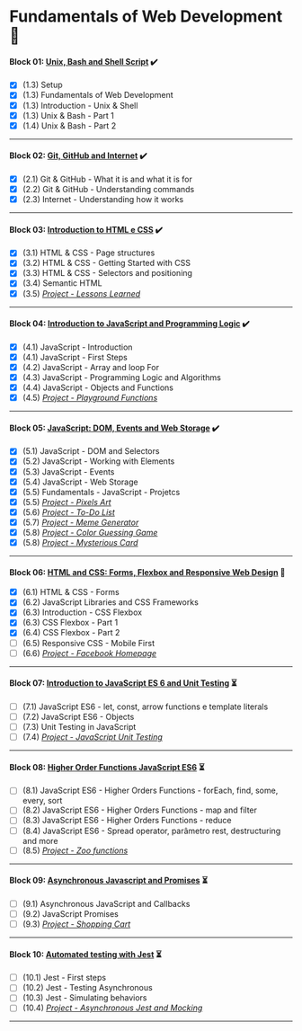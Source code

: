 # Fundamentals of Web Development :construction:

#### Block 01: [Unix, Bash and Shell Script](https://github.com/LeonarDev/Trybe/tree/main/Exercises/fundamentals/block_01) :heavy_check_mark:
- [x] (1.3) Setup
- [x] (1.3) Fundamentals of Web Development
- [x] (1.3) Introduction - Unix & Shell 
- [x] (1.3) Unix & Bash - Part 1 
- [x] (1.4) Unix & Bash - Part 2 
<hr>

#### Block 02: [Git, GitHub and Internet](https://github.com/LeonarDev/Trybe/tree/main/Exercises/fundamentals/block_02) :heavy_check_mark:
- [x] (2.1) Git & GitHub - What it is and what it is for 
- [x] (2.2) Git & GitHub - Understanding commands 
- [x] (2.3) Internet - Understanding how it works 
<hr>

#### Block 03: [Introduction to HTML e CSS](https://github.com/LeonarDev/Trybe/tree/main/Exercises/fundamentals/block_03) :heavy_check_mark:
- [x] (3.1) HTML & CSS - Page structures
- [x] (3.2) HTML & CSS - Getting Started with CSS 
- [x] (3.3) HTML & CSS - Selectors and positioning
- [x] (3.4) Semantic HTML
- [x] (3.5) _[Project - Lessons Learned]()_
<hr>

#### Block 04: [Introduction to JavaScript and Programming Logic](https://github.com/LeonarDev/Trybe/tree/main/Exercises/fundamentals/block_04) :heavy_check_mark:
- [x] (4.1) JavaScript - Introduction
- [x] (4.1) JavaScript - First Steps
- [x] (4.2) JavaScript - Array and loop For
- [x] (4.3) JavaScript - Programming Logic and Algorithms
- [x] (4.4) JavaScript - Objects and Functions
- [x] (4.5) _[Project - Playground Functions]()_
<hr>

#### Block 05: [JavaScript: DOM, Events and Web Storage](https://github.com/LeonarDev/Trybe/tree/main/Exercises/fundamentals/block_05) :heavy_check_mark:
- [x] (5.1) JavaScript - DOM and Selectors
- [x] (5.2) JavaScript - Working with Elements
- [x] (5.3) JavaScript - Events
- [x] (5.4) JavaScript - Web Storage
- [x] (5.5) Fundamentals - JavaScript - Projetcs
- [x] (5.5) _[Project - Pixels Art]()_
- [x] (5.6) _[Project - To-Do List]()_
- [x] (5.7) _[Project - Meme Generator]()_
- [x] (5.8) _[Project - Color Guessing Game]()_
- [x] (5.8) _[Project - Mysterious Card]()_
<hr>

#### Block 06: [HTML and CSS: Forms, Flexbox and Responsive Web Design](https://github.com/LeonarDev/Trybe/tree/main/Exercises/fundamentals/block_06) :triangular_flag_on_post:
- [x] (6.1) HTML & CSS - Forms
- [x] (6.2) JavaScript Libraries and CSS Frameworks
- [x] (6.3) Introduction - CSS Flexbox
- [x] (6.3) CSS Flexbox - Part 1
- [x] (6.4) CSS Flexbox - Part 2
- [ ] (6.5) Responsive CSS - Mobile First
- [ ] (6.6) _[Project - Facebook Homepage]()_
<hr>

#### Block 07: [Introduction to JavaScript ES 6 and Unit Testing](https://github.com/LeonarDev/Trybe/tree/main/Exercises/fundamentals/block_07) :hourglass_flowing_sand:
- [ ] (7.1) JavaScript ES6 - let, const, arrow functions e template literals
- [ ] (7.2) JavaScript ES6 - Objects
- [ ] (7.3) Unit Testing in JavaScript
- [ ] (7.4) _[Project - JavaScript Unit Testing]()_
<hr>

#### Block 08: [Higher Order Functions JavaScript ES6](https://github.com/LeonarDev/Trybe/tree/main/Exercises/fundamentals/block_08) :hourglass_flowing_sand:
- [ ] (8.1) JavaScript ES6 - Higher Orders Functions - forEach, find, some, every, sort
- [ ] (8.2) JavaScript ES6 - Higher Orders Functions - map and filter
- [ ] (8.3) JavaScript ES6 - Higher Orders Functions - reduce
- [ ] (8.4) JavaScript ES6 - Spread operator, parâmetro rest, destructuring and more
- [ ] (8.5) _[Project - Zoo functions]()_
<hr>

#### Block 09: [Asynchronous Javascript and Promises](https://github.com/LeonarDev/Trybe/tree/main/Exercises/fundamentals/block_09) :hourglass_flowing_sand:
- [ ] (9.1) Asynchronous JavaScript and Callbacks
- [ ] (9.2) JavaScript Promises
- [ ] (9.3) _[Project - Shopping Cart]()_
<hr>

#### Block 10: [Automated testing with Jest](https://github.com/LeonarDev/Trybe/tree/main/Exercises/fundamentals/block_10) :hourglass_flowing_sand:
- [ ] (10.1) Jest - First steps
- [ ] (10.2) Jest - Testing Asynchronous
- [ ] (10.3) Jest - Simulating behaviors
- [ ] (10.4) _[Project - Asynchronous Jest and Mocking]()_
<hr>
